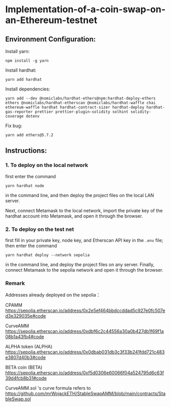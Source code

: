 # Implementation-of-a-coin-swap-on-an-Ethereum-testnet

## Environment Configuration:

Install yarn:

```
npm install -g yarn
```

Install hardhat:

```
yarn add hardhat
```

Install dependencies:

```
yarn add --dev @nomiclabs/hardhat-ethers@npm:hardhat-deploy-ethers ethers @nomiclabs/hardhat-etherscan @nomiclabs/hardhat-waffle chai ethereum-waffle hardhat hardhat-contract-sizer hardhat-deploy hardhat-gas-reporter prettier prettier-plugin-solidity solhint solidity-coverage dotenv
```

Fix bug:

```
yarn add ethers@5.7.2
```

## Instructions:

### 1. To deploy on the local network

first enter the command

```
yarn hardhat node
```

in the command line, and then deploy the project files on the local LAN server.

Next, connect Metamask to the local network, import the private key of the hardhat account into Metamask, and open it through the browser.

### 2. To deploy on the test net

first fill in your private key, node key, and Etherscan API key in the `.env` file; then enter the command

```
yarn hardhat deploy --network sepolia
```

in the command line, and deploy the project files on any server. Finally, connect Metamask to the sepolia network and open it through the browser.

### Remark

Addresses already deployed on the sepolia：

CPAMM https://sepolia.etherscan.io/address/0x2e5ef464bbdccddad5c927e0fc507ed3e329035e#code

CurveAMM https://sepolia.etherscan.io/address/0xdbf6c2c44556a30a0b427db1f69f1a08b1a43fb4#code

ALPHA token (ALPHA) https://sepolia.etherscan.io/address/0x0dbab031db3c3f33b241fdd721c483e3807d40b3#code

BETA coin (BETA) https://sepolia.etherscan.io/address/0xf5d0306e60066f04a524795d6c63f39d4fcb8b31#code

CurveAMM.sol 's curve formula refers to https://github.com/mrWojackETH/StableSwapAMM/blob/main/contracts/StableSwap.sol
